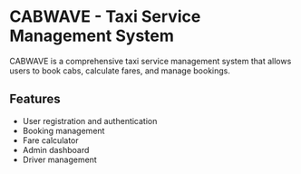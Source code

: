 # CABWAVE - Taxi Service Management System

CABWAVE is a comprehensive taxi service management system that allows users to book cabs, calculate fares, and manage bookings.

## Features
- User registration and authentication
- Booking management
- Fare calculator
- Admin dashboard
- Driver management
